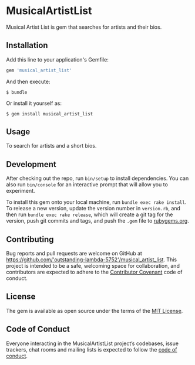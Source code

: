 # MusicalArtistList

Musical Artist List is gem that searches for artists and their bios. 

## Installation

Add this line to your application's Gemfile:

```ruby
gem 'musical_artist_list'
```

And then execute:

    $ bundle

Or install it yourself as:

    $ gem install musical_artist_list

## Usage

To search for artists and a short bios.

## Development

After checking out the repo, run `bin/setup` to install dependencies. You can also run `bin/console` for an interactive prompt that will allow you to experiment.

To install this gem onto your local machine, run `bundle exec rake install`. To release a new version, update the version number in `version.rb`, and then run `bundle exec rake release`, which will create a git tag for the version, push git commits and tags, and push the `.gem` file to [rubygems.org](https://rubygems.org).

## Contributing

Bug reports and pull requests are welcome on GitHub at https://github.com/'outstanding-lambda-5752'/musical_artist_list. This project is intended to be a safe, welcoming space for collaboration, and contributors are expected to adhere to the [Contributor Covenant](http://contributor-covenant.org) code of conduct.

## License

The gem is available as open source under the terms of the [MIT License](https://opensource.org/licenses/MIT).

## Code of Conduct

Everyone interacting in the MusicalArtistList project’s codebases, issue trackers, chat rooms and mailing lists is expected to follow the [code of conduct](https://github.com/'outstanding-lambda-5752'/musical_artist_list/blob/master/CODE_OF_CONDUCT.md).
